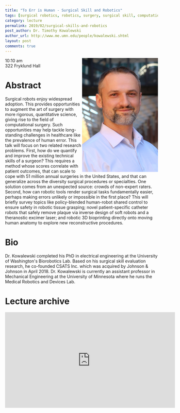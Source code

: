 ```yaml
---
title: "To Err is Human - Surgical Skill and Robotics"
tags: [surgical robotics, robotics, surgery, surgical skill, computational surgery]
category: lecture
permalink: 2019/02/surgical-skills-and-robotics
post_author: Dr. Timothy Kowalewski
author_url: http://www.me.umn.edu/people/kowalewski.shtml
layout: post
comments: true
---
```


<!-- This is for your headshot. -->
<img align="right" width="250px" src="/images/190222-kowalewski.jpg" alt="Timothy Kowalewski"/>  

10:10 am  
322 Fryklund Hall  



# Abstract

Surgical robots enjoy widespread adoption.  This provides opportunities to augment the art of surgery with more rigorous, quantitative science, giving rise to the field of computational surgery.  Such opportunities may help tackle long-standing challenges in healthcare like the prevalence of human error. This talk will focus on two related research problems.  First, how do we quantify and improve the existing technical skills of a surgeon?  This requires a method whose scores correlate with patient outcomes, that can scale to cope with 51 million annual surgeries in the United States, and that can generalize across the diversity surgical procedures or specialties. One solution comes from an unexpected source: crowds of non-expert raters. Second, how can robotic tools render surgical tasks fundamentally easier, perhaps making errors unlikely or impossible in the first place?  This will briefly survey topics like policy-blended human-robot shared control to ensure safety in robotic tissue grasping; novel patient-specific catheter robots that safely remove plaque via inverse design of soft robots and a theranostic excimer laser; and robotic 3D bioprinting directly onto moving human anatomy to explore new reconstructive procedures.

# Bio

Dr. Kowalewski completed his PhD in electrical engineering at the University of Washington's Biorobotics Lab.  Based on his surgical skill evaluation research, he co-founded CSATS Inc. which was acquired by Johnson & Johnson in April 2018.  Dr. Kowalewski is currently an assistant professor in Mechanical Engineering at the University of Minnesota where he runs the Medical Robotics and Devices Lab.

# Lecture archive

<iframe width="560" height="315" src="https://www.youtube.com/embed/7cqF2Y0rpwQ" frameborder="0" allow="accelerometer; autoplay; encrypted-media; gyroscope; picture-in-picture" allowfullscreen></iframe>